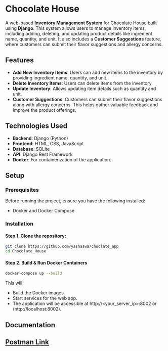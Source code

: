 # Chocolate House

A web-based **Inventory Management System** for Chocolate House built using **Django**. This system allows users to manage inventory items, including adding, deleting, and updating product details like ingredient name, quantity, and unit. It also includes a **Customer Suggestions** feature, where customers can submit their flavor suggestions and allergy concerns.

## Features

- **Add New Inventory Items**: Users can add new items to the inventory by providing ingredient name, quantity, and unit.
- **Delete Inventory Items**: Users can delete items from the inventory.
- **Update Inventory**: Allows updating item details such as quantity and unit.
- **Customer Suggestions**: Customers can submit their flavor suggestions along with allergy concerns. This helps gather valuable feedback and improve the product offerings.

## Technologies Used

- **Backend**: Django (Python)
- **Frontend**: HTML, CSS, JavaScript
- **Database**: SQLite
- **API**: Django Rest Framework
- **Docker**: For containerization of the application.

## Setup

### Prerequisites

Before running the project, ensure you have the following installed:

- Docker and Docker Compose

### Installation

#### Step 1. Clone the repository:

```bash
git clone https://github.com/yashaswa/choclate_app
cd Chocolate_House
```

#### Step 2. Build & Run Docker Containers

```bash
docker-compose up --build
```

This will:

- Build the Docker images.
- Start services for the web app.
- The application will be accessible at http://<your_server_ip>:8002 or (http://localhost:8002).

## Documentation

## [Postman Link](https://orange-comet-842903.postman.co/workspace/SocialApp~4793c6e6-ca9d-4829-b619-c437488e9a69/collection/27788962-deaba1ef-61c1-48dc-9fb6-9c1eeb2ba585?action=share&creator=27788962)
